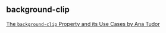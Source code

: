 ## background-clip
[The `background-clip` Property and its Use Cases by Ana Tudor](https://css-tricks.com/the-backgound-clip-property-and-use-cases/)
